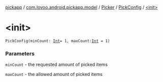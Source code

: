[pickapp](../../../index.md) / [com.lovoo.android.pickapp.model](../../index.md) / [Picker](../index.md) / [PickConfig](index.md) / [&lt;init&gt;](./-init-.md)

# &lt;init&gt;

`PickConfig(minCount: `[`Int`](https://kotlinlang.org/api/latest/jvm/stdlib/kotlin/-int/index.html)` = 1, maxCount: `[`Int`](https://kotlinlang.org/api/latest/jvm/stdlib/kotlin/-int/index.html)` = 1)`

### Parameters

`minCount` - the requested amount of picked items

`maxCount` - the allowed amount of picked items